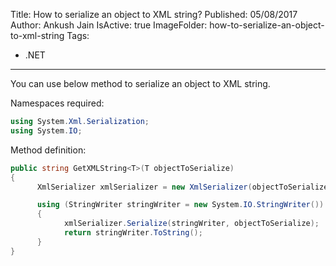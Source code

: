 Title: How to serialize an object to XML string?
Published: 05/08/2017
Author: Ankush Jain
IsActive: true
ImageFolder: how-to-serialize-an-object-to-xml-string
Tags:
  - .NET
---
You can use below method to serialize an object to XML string.

Namespaces required:

```cs
using System.Xml.Serialization;
using System.IO;
```

Method definition:

```cs
public string GetXMLString<T>(T objectToSerialize)
{
      XmlSerializer xmlSerializer = new XmlSerializer(objectToSerialize.GetType());

      using (StringWriter stringWriter = new System.IO.StringWriter())
      {
            xmlSerializer.Serialize(stringWriter, objectToSerialize);
            return stringWriter.ToString();
      }
}
```

                
